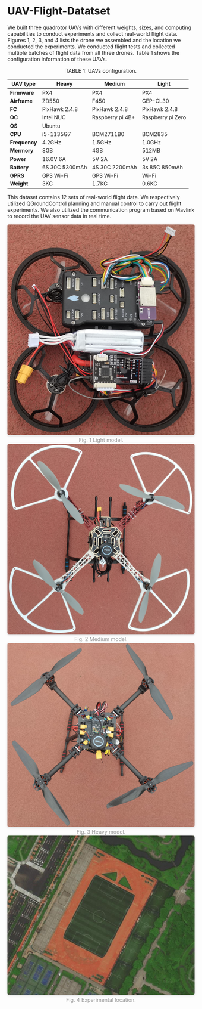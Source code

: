 # UAV-Flight-Datatset
 
We built three quadrotor UAVs with different weights, sizes, and computing capabilities to conduct experiments and collect real-world flight data. Figures 1, 2, 3, and 4 lists the drone we assembled and the location we conducted the experiments. We conducted flight tests and collected multiple batches of flight data from all three drones. Table 1 shows the configuration information of these UAVs.

<center>

<div>TABLE 1: UAVs configuration.</div>

| **UAV type**               | Heavy            | Medium            | Light    |
|-------------------------------------|------------------------------------|-----------|----------|
| **Firmware**               | PX4              | PX4               | PX4      |
| **Airframe**               | ZD550            | F450              | GEP-CL30 |
| **FC**                     | PixHawk 2.4.8    | PixHawk 2.4.8     | PixHawk 2.4.8|
| **OC**                     | Intel NUC        | Raspberry pi 4B+  | Raspberry pi Zero |
| **OS**                     | Ubuntu  |
| **CPU**                    | i5-1135G7        | BCM2711B0         | BCM2835  |
| **Frequency**              | 4.2GHz           | 1.5GHz            | 1.0GHz   |
| **Mermory**                | 8GB              | 4GB               | 512MB    |
| **Power**                  | 16.0V 6A         | 5V 2A             | 5V 2A    |
| **Battery**                | 6S 30C 5300mAh   | 4S 30C 2200mAh    | 3s 85C 850mAh|
| **GPRS**                   | GPS Wi-Fi        | GPS Wi-Fi         | Wi-Fi    |
| **Weight**                 | 3KG              | 1.7KG             | 0.6KG    |

</center>


This dataset contains 12 sets of real-world flight data. We respectively utilized QGroundControl planning and manual control to carry out flight experiments. We also utilized the communication program based on Mavlink to record the UAV sensor data in real time. 


<center>
    <img style="border-radius: 0.3125em;
    box-shadow: 0 2px 4px 0 rgba(34,36,38,.12),0 2px 10px 0 rgba(34,36,38,.08);" 
    src=./Figure/light.jpg>
    <br>
    <div style="color:orange;
    display: inline-block;
    color: #999;
    padding: 2px;">Fig. 1 Light model.</div>
</center>

<center>
    <img style="border-radius: 0.3125em;
    box-shadow: 0 2px 4px 0 rgba(34,36,38,.12),0 2px 10px 0 rgba(34,36,38,.08);" 
    src=./Figure/medium.jpg>
    <br>
    <div style="color:orange;
    display: inline-block;
    color: #999;
    padding: 2px;">Fig. 2 Medium model.</div>
</center>

<center>
    <img style="border-radius: 0.3125em;
    box-shadow: 0 2px 4px 0 rgba(34,36,38,.12),0 2px 10px 0 rgba(34,36,38,.08);" 
    src=./Figure/heavy.jpg>
    <br>
    <div style="color:orange;
    display: inline-block;
    color: #999;
    padding: 2px;">Fig. 3 Heavy model.</div>
</center>

<center>
    <img style="border-radius: 0.3125em;
    box-shadow: 0 2px 4px 0 rgba(34,36,38,.12),0 2px 10px 0 rgba(34,36,38,.08);" 
    src=./Figure/exp_location.png>
    <br>
    <div style="color:orange;
    display: inline-block;
    color: #999;
    padding: 2px;">Fig. 4 Experimental location.</div>
</center>


